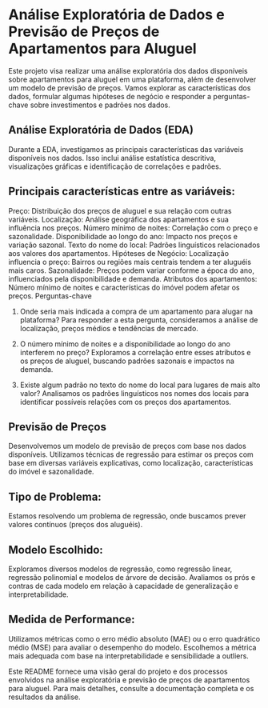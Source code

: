 # Análise Exploratória de Dados e Previsão de Preços de Apartamentos para Aluguel
Este projeto visa realizar uma análise exploratória dos dados disponíveis sobre apartamentos para aluguel em uma plataforma, além de desenvolver um modelo de previsão de preços. Vamos explorar as características dos dados, formular algumas hipóteses de negócio e responder a perguntas-chave sobre investimentos e padrões nos dados.

## Análise Exploratória de Dados (EDA)
Durante a EDA, investigamos as principais características das variáveis disponíveis nos dados. Isso inclui análise estatística descritiva, visualizações gráficas e identificação de correlações e padrões.

## Principais características entre as variáveis:
Preço: Distribuição dos preços de aluguel e sua relação com outras variáveis.
Localização: Análise geográfica dos apartamentos e sua influência nos preços.
Número mínimo de noites: Correlação com o preço e sazonalidade.
Disponibilidade ao longo do ano: Impacto nos preços e variação sazonal.
Texto do nome do local: Padrões linguísticos relacionados aos valores dos apartamentos.
Hipóteses de Negócio:
Localização influencia o preço: Bairros ou regiões mais centrais tendem a ter aluguéis mais caros.
Sazonalidade: Preços podem variar conforme a época do ano, influenciados pela disponibilidade e demanda.
Atributos dos apartamentos: Número mínimo de noites e características do imóvel podem afetar os preços.
Perguntas-chave
1. Onde seria mais indicada a compra de um apartamento para alugar na plataforma?
Para responder a esta pergunta, consideramos a análise de localização, preços médios e tendências de mercado.

2. O número mínimo de noites e a disponibilidade ao longo do ano interferem no preço?
Exploramos a correlação entre esses atributos e os preços de aluguel, buscando padrões sazonais e impactos na demanda.

3. Existe algum padrão no texto do nome do local para lugares de mais alto valor?
Analisamos os padrões linguísticos nos nomes dos locais para identificar possíveis relações com os preços dos apartamentos.

## Previsão de Preços
Desenvolvemos um modelo de previsão de preços com base nos dados disponíveis. Utilizamos técnicas de regressão para estimar os preços com base em diversas variáveis explicativas, como localização, características do imóvel e sazonalidade.

## Tipo de Problema:
Estamos resolvendo um problema de regressão, onde buscamos prever valores contínuos (preços dos aluguéis).

## Modelo Escolhido:
Exploramos diversos modelos de regressão, como regressão linear, regressão polinomial e modelos de árvore de decisão. Avaliamos os prós e contras de cada modelo em relação à capacidade de generalização e interpretabilidade.

## Medida de Performance:
Utilizamos métricas como o erro médio absoluto (MAE) ou o erro quadrático médio (MSE) para avaliar o desempenho do modelo. Escolhemos a métrica mais adequada com base na interpretabilidade e sensibilidade a outliers.

Este README fornece uma visão geral do projeto e dos processos envolvidos na análise exploratória e previsão de preços de apartamentos para aluguel. Para mais detalhes, consulte a documentação completa e os resultados da análise.
